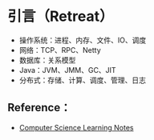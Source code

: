 # 引言（Retreat）

* 操作系统：进程、内存、文件、IO、调度
* 网络：TCP、RPC、Netty
* 数据库：关系模型
* Java：JVM、JMM、GC、JIT
* 分布式：存储、计算、调度、管理、日志

## Reference：

* [Computer Science Learning Notes](https://github.com/CyC2018/CS-Notes)